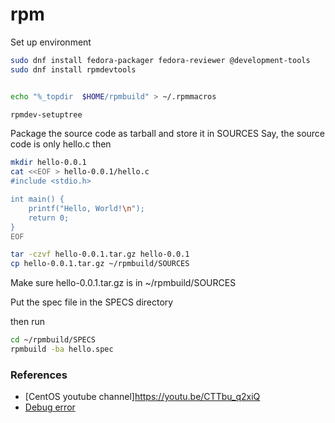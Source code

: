 # rpm


Set up environment

```sh
sudo dnf install fedora-packager fedora-reviewer @development-tools
sudo dnf install rpmdevtools


echo "%_topdir  $HOME/rpmbuild" > ~/.rpmmacros

rpmdev-setuptree
```


Package the source code as tarball and store it in SOURCES
Say, the source code is only hello.c then 

```sh
mkdir hello-0.0.1
cat <<EOF > hello-0.0.1/hello.c
#include <stdio.h>

int main() {
    printf("Hello, World!\n");
    return 0;
}
EOF

tar -czvf hello-0.0.1.tar.gz hello-0.0.1
cp hello-0.0.1.tar.gz ~/rpmbuild/SOURCES
```

Make sure hello-0.0.1.tar.gz is in ~/rpmbuild/SOURCES

Put the spec file in the SPECS directory 

then run 

```sh
cd ~/rpmbuild/SPECS
rpmbuild -ba hello.spec
```


### References

- [CentOS youtube channel]https://youtu.be/CTTbu_q2xiQ
- [Debug error](https://superuser.com/questions/1091529/rpm-build-error-empty-files-file-debugfiles-list)

